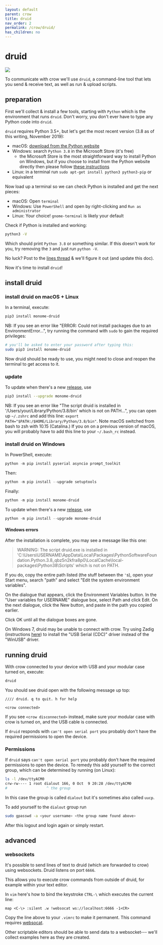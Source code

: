 ```yaml
---
layout: default
parent: crow
title: druid
nav_order: 2
permalink: /crow/druid/
has_children: no
---
```


# druid

![](../images/druid-start.png)

To communicate with crow we'll use `druid`, a command-line tool that lets you send & receive text, as well as run & upload scripts.

## preparation

First we'll collect & install a few tools, starting with `Python` which is the environment that runs `druid`. Don't worry, you don't ever have to type any Python code into `druid`.

`druid` requires Python 3.5+, but let's get the most recent version (3.8 as of this writing, November 2019):

- macOS: [download from the Python website](https://www.python.org/downloads/)
- Windows: search `Python 3.8` in the Microsoft Store (it's free)
	- the Microsoft Store is the most straightforward way to install Python on Windows, but if you choose to install from the Python website directly then please follow [these instructions](https://docs.google.com/document/d/11Bnly-JOBh4_mWSyIGmEIpE_YO-6VH179KSHEWTZr2M/edit)
- Linux: in a terminal run `sudo apt-get install python3 python3-pip` or equivalent

Now load up a terminal so we can check Python is installed and get the next pieces:

- macOS: Open `terminal`
- Windows: Use `PowerShell` and open by right-clicking and `Run as administrator`
- Linux: Your choice! `gnome-terminal` is likely your default

Check if Python is installed and working:

```bash
python3 -V
```

Which should print `Python 3.8` or something similar. If this doesn't work for you, try removing the `3` and just run `python -V`.

No luck? Post to the [lines thread](https://llllllll.co/t/crow-help-druid/25864) & we'll figure it out (and update this doc).

Now it's time to install `druid`!

## install druid

### install druid on macOS + Linux

In a terminal, execute:

```bash
pip3 install monome-druid
```

NB: If you see an error like "ERROR: Could not install packages due to an EnvironmentError...", try running the command with `sudo` to gain the required privileges:

```bash
# you'll be asked to enter your password after typing this:
sudo pip3 install monome-druid
```

Now druid should be ready to use, you might need to close and reopen the terminal to get access to it.

### update

To update when there's a new [release](https://github.com/monome/druid/releases), use

```bash
pip3 install --upgrade monome-druid
```

NB: If you see an error like "The script druid is installed in '/Users/your/Library/Python/3.8/bin' which is not on PATH...", you can open up `~/.zshrc` and add this line: `export PATH="$PATH:/$HOME/Library/Python/3.8/bin"`. Note macOS switched from bash to zsh with 10.15 (Catalina.) If you on on a previous version of macOS, you will probably have to add this line to your `~/.bash_rc` instead.

### install druid on Windows

In PowerShell, execute:

```powershell
python -m pip install pyserial asyncio prompt_toolkit
```

Then:

```powershell
python -m pip install --upgrade setuptools
```

Finally:

```powershell
python -m pip install monome-druid
```

To update when there's a new [release](https://github.com/monome/druid/releases), use

```powershell
python -m pip install --upgrade monome-druid
```

#### Windows errors

After the installation is complete, you may see a message like this one:

>WARNING: The script druid.exe is installed in 'C:\Users\USERNAME\AppData\Local\Packages\PythonSoftwareFoundation.Python.3.8_qbz5n2kfra8p0\LocalCache\local-packages\Python38\Scripts' which is not on PATH.

If you do, copy the entire path listed (the stuff between the `'`s), open your Start menu, search "path" and select "Edit the system environment variables".

On the dialogue that appears, click the Environment Variables button. In the "User variables for USERNAME" dialogue box, select Path and click Edit. On the next dialogue, click the New button, and paste in the path you copied earlier.

Click OK until all the dialogue boxes are gone.

On Windows 7, druid may be unable to connect with crow. Try using Zadig (instructions [here](/docs/crow/update/#windows)) to install the "USB Serial (CDC)" driver instead of the "WinUSB" driver.

## running druid

With crow connected to your device with USB and your modular case turned on, execute:

```bash
druid
```

You should see druid open with the following message up top:

```
//// druid. q to quit. h for help

<crow connected>
```

If you see `<crow disconnected>` instead, make sure your modular case with crow is turned on, and the USB cable is connected.

If `druid` responds with `can't open serial port` you probably don't have the required permissions to open the device.

### Permissions

If `druid` says `can't open serial port` you probably don't have the required permissions to open the device. To remedy this add yourself to the correct group, which can be determined by running (on Linux):

```bash
ls -l /dev/ttyACM0
crw-rw---- 1 root dialout 166, 0 Oct  9 20:28 /dev/ttyACM0
#                  ^ the group
```

In this case the group is called `dialout` but it's sometimes also called `uucp`.

To add yourself to the `dialout` group run

```bash
sudo gpasswd -a <your username> <the group name found above>
```

After this logout and login again or simply restart.

## advanced

### websockets

It's possible to send lines of text to druid (which are forwarded to crow) using websockets. Druid listens on port `6666`.

This allows you to execute crow commands from outside of druid, for example within your text editor.

In `vim` here's how to bind the keystroke `CTRL-\` which executes the current line:

```
map <C-\> :silent .w !websocat ws://localhost:6666 -1<CR>
```

Copy the line above to your `.vimrc` to make it permanent. This command requires [websocat](https://github.com/vi/websocat).

Other scriptable editors should be able to send data to a websocket--- we'll collect examples here as they are created.
